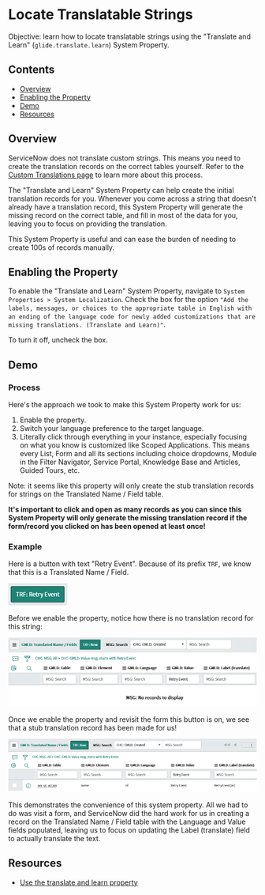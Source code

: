 # Locate Translatable Strings

Objective: learn how to locate translatable strings using the "Translate and Learn" (`glide.translate.learn`) System Property.

## Contents

- [Overview](#overview)
- [Enabling the Property](#enabling-the-property)
- [Demo](#demo)
- [Resources](#resources)

## Overview

ServiceNow does not translate custom strings. This means you need to create the translation records on the correct tables yourself. Refer to the [Custom Translations page](/Custom%20Translations.md) to learn more about this process.

The "Translate and Learn" System Property can help create the initial translation records for you. Whenever you come across a string that doesn't already have a translation record, this System Property will generate the missing record on the correct table, and fill in most of the data for you, leaving you to focus on providing the translation.

This System Property is useful and can ease the burden of needing to create 100s of records manually.

## Enabling the Property

To enable the "Translate and Learn" System Property, navigate to `System Properties > System Localization`. Check the box for the option `"Add the labels, messages, or choices to the appropriate table in English with an ending of the language code for newly added customizations that are missing translations. (Translate and Learn)"`.

To turn it off, uncheck the box.

## Demo

### Process

Here's the approach we took to make this System Property work for us:

1. Enable the property.
2. Switch your language preference to the target language.
3. Literally click through everything in your instance, especially focusing on what you know is customized like Scoped Applications. This means every List, Form and all its sections including choice dropdowns, Module in the Filter Navigator, Service Portal, Knowledge Base and Articles, Guided Tours, etc.

Note: it seems like this property will only create the stub translation records for strings on the Translated Name / Field table.

**It's important to click and open as many records as you can since this System Property will only generate the missing translation record if the form/record you clicked on has been opened at least once!**

### Example

Here is a button with text "Retry Event". Because of its prefix `TRF`, we know that this is a Translated Name / Field.

![Translate and Learn example button with text Retry Event](/images/translate-learn-example.png)

Before we enable the property, notice how there is no translation record for this string:

![Translate and Learn before stub record](/images/translate-learn-trf-before.png)

Once we enable the property and revisit the form this button is on, we see that a stub translation record has been made for us!

![Translate and Learn after stub record](/images/translate-learn-after.png)

This demonstrates the convenience of this system property. All we had to do was visit a form, and ServiceNow did the hard work for us in creating a record on the Translated Name / Field table with the Language and Value fields populated, leaving us to focus on updating the Label (translate) field to actually translate the text.

## Resources

- [Use the translate and learn property](https://docs.servicenow.com/bundle/sandiego-platform-administration/page/administer/localization/reference/r_UseTheTranslateAndLearnProperty.html)
